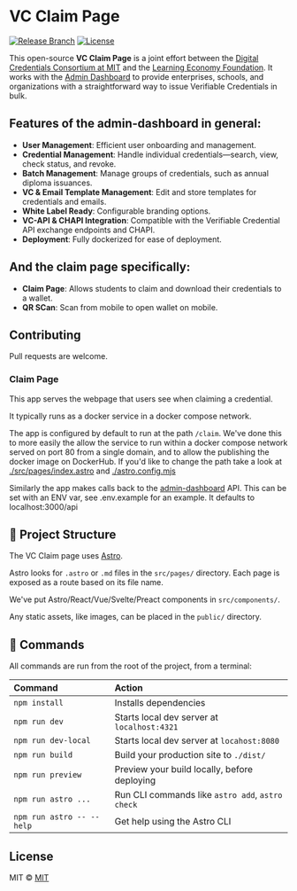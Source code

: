 # VC Claim Page
[![Release Branch](https://img.shields.io/badge/release_branch-main-green.svg)](https://github.com/digitalcredentials/admin-dashboard-claim-page/tree/main)
[![License](https://img.shields.io/badge/license-mit-blue.svg)](https://github.com/digitalcredentials/admin-dashboard-claim-page/blob/main/LICENSE)


This open-source **VC Claim Page** is a joint effort between the [Digital Credentials Consortium at MIT](https://digitalcredentials.mit.edu/) and the [Learning Economy Foundation](https://www.learningeconomy.io). It works with the [Admin Dashboard](https://github.com/digitalcredentials/admin-dashboard) to provide enterprises, schools, and organizations with a straightforward way to issue Verifiable Credentials in bulk.

## Features of the admin-dashboard in general:

- **User Management**: Efficient user onboarding and management.
- **Credential Management**: Handle individual credentials—search, view, check status, and revoke.
- **Batch Management**: Manage groups of credentials, such as annual diploma issuances.
- **VC & Email Template Management**: Edit and store templates for credentials and emails.
- **White Label Ready**: Configurable branding options.
- **VC-API & CHAPI Integration**: Compatible with the Verifiable Credential API exchange endpoints and CHAPI.
- **Deployment**: Fully dockerized for ease of deployment.

## And the claim page specifically:

- **Claim Page**: Allows students to claim and download their credentials to a wallet.
- **QR SCan**: Scan from mobile to open wallet on mobile.

## Contributing

Pull requests are welcome. 

### Claim Page

This app serves the webpage that users see when claiming a credential.

It typically runs as a docker service in a docker compose network.

The app is configured by default to run at the path `/claim`. We've done this to more easily the allow the service to run within a docker compose network served on port 80 from a single domain, and to allow the publishing the docker image on DockerHub. If you'd like to change the path take a look at [./src/pages/index.astro](./src/pages/index.astro) and [./astro.config.mjs](./astro.config.mjs)

Similarly the app makes calls back to the [admin-dashboard](https://github/digitalcredentials/admin-dashboard) API. This can be set with an ENV var, see .env.example for an example. It defaults to localhost:3000/api

## 🚀 Project Structure

The VC Claim page uses [Astro](https://astro.build). 

Astro looks for `.astro` or `.md` files in the `src/pages/` directory. Each page is exposed as a route based on its file name.

We've put Astro/React/Vue/Svelte/Preact components in `src/components/`.

Any static assets, like images, can be placed in the `public/` directory.

## 🧞 Commands

All commands are run from the root of the project, from a terminal:

| Command                   | Action                                           |
| :------------------------ | :----------------------------------------------- |
| `npm install`             | Installs dependencies                            |
| `npm run dev`             | Starts local dev server at `localhost:4321`      |
| `npm run dev-local`       | Starts local dev server at `locahost:8080`       |
| `npm run build`           | Build your production site to `./dist/`          |
| `npm run preview`         | Preview your build locally, before deploying     |
| `npm run astro ...`       | Run CLI commands like `astro add`, `astro check` |
| `npm run astro -- --help` | Get help using the Astro CLI                     |

## License
MIT © [MIT](#)
